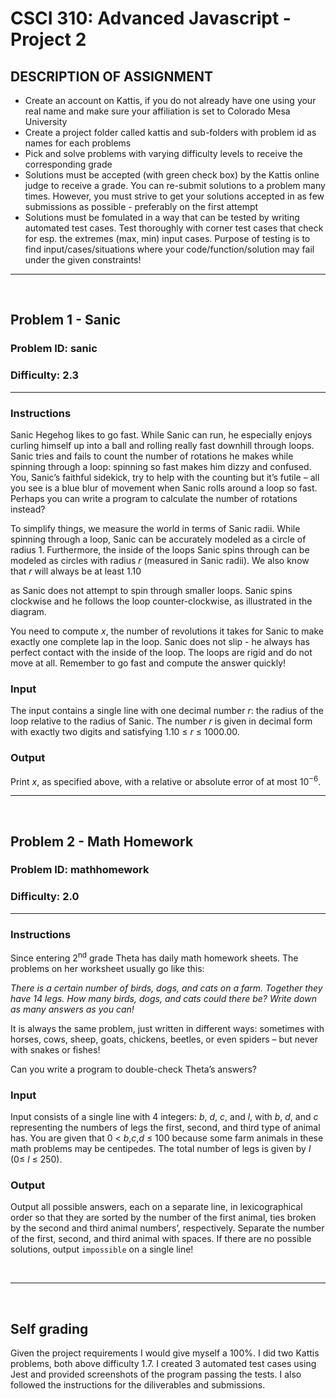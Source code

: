 # CSCI 310: Advanced Javascript - Project 2

## DESCRIPTION OF ASSIGNMENT
- Create an account on Kattis, if you do not already have one using your real name and make sure your affiliation is set to Colorado Mesa University
- Create a project folder called kattis and sub-folders with problem id as names for each problems
- Pick and solve problems with varying difficulty levels to receive the corresponding grade
- Solutions must be accepted (with green check box) by the Kattis online judge to receive a grade. You can re-submit solutions to a problem many times. However, you must strive to get your solutions accepted in as few submissions as possible - preferably on the first attempt
- Solutions must be fomulated in a way that can be tested by writing automated test cases. Test thoroughly with corner test cases that check for esp. the extremes (max, min) input cases. Purpose of testing is to find input/cases/situations where your code/function/solution may fail under the given constraints!
---
<br>

## Problem 1 - Sanic
### Problem ID: sanic
### Difficulty: 2.3

---

### Instructions

Sanic Hegehog likes to go fast. While Sanic can run, he especially enjoys curling himself up into a ball and rolling really fast downhill through loops. Sanic tries and fails to count the number of rotations he makes while spinning through a loop: spinning so fast makes him dizzy and confused. You, Sanic’s faithful sidekick, try to help with the counting but it’s futile – all you see is a blue blur of movement when Sanic rolls around a loop so fast. Perhaps you can write a program to calculate the number of rotations instead?

To simplify things, we measure the world in terms of Sanic radii. While spinning through a loop, Sanic can be accurately modeled as a circle of radius 1. Furthermore, the inside of the loops Sanic spins through can be modeled as circles with radius <i>r</i> (measured in Sanic radii). We also know that <i>r</i> will always be at least 1.10

as Sanic does not attempt to spin through smaller loops. Sanic spins clockwise and he follows the loop counter-clockwise, as illustrated in the diagram.

You need to compute <i>x</i>, the number of revolutions it takes for Sanic to make exactly one complete lap in the loop. Sanic does not slip - he always has perfect contact with the inside of the loop. The loops are rigid and do not move at all. Remember to go fast and compute the answer quickly!

### Input

The input contains a single line with one decimal number <i>r</i>: the radius of the loop relative to the radius of Sanic. The number <i>r</i> is given in decimal form with exactly two digits and satisfying 1.10 ≤ <i>r</i> ≤ 1000.00.

### Output

Print <i>x</i>, as specified above, with a relative or absolute error of at most 10<sup>−6</sup>.

---
<br>

## Problem 2 - Math Homework
### Problem ID: mathhomework
### Difficulty: 2.0

---

### Instructions

Since entering 2<sup>nd</sup> grade Theta has daily math homework sheets. The problems on her worksheet usually go like this:

<i>There is a certain number of birds, dogs, and cats on a farm. Together they have 14 legs. How many birds, dogs, and cats could there be? Write down as many answers as you can! </i>

It is always the same problem, just written in different ways: sometimes with horses, cows, sheep, goats, chickens, beetles, or even spiders – but never with snakes or fishes!

Can you write a program to double-check Theta’s answers?

### Input

Input consists of a single line with 4
integers: <i>b</i>, <i>d</i>, <i>c</i>, and <i>l</i>, with <i>b</i>, <i>d</i>, and <i>c</i> representing the numbers of legs the first, second, and third type of animal has. You are given that 0 < <i>b</i>,<i>c</i>,<i>d</i> ≤ 100 because some farm animals in these math problems may be centipedes. The total number of legs is given by <i>l</i> (0≤ <i>l</i> ≤ 250).

### Output

Output all possible answers, each on a separate line, in lexicographical order so that they are sorted by the number of the first animal, ties broken by the second and third animal numbers’, respectively. Separate the number of the first, second, and third animal with spaces. If there are no possible solutions, output `impossible` on a single line!

<br>

---

<br>

## Self grading
Given the project requirements I would give myself a 100%. I did two Kattis problems, both above difficulty 1.7. I created 3 automated test cases using Jest and provided screenshots of the program passing the tests. I also followed the instructions for the diliverables and submissions.